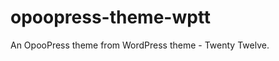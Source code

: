 opoopress-theme-wptt
====================

An OpooPress theme from WordPress theme - Twenty Twelve.
